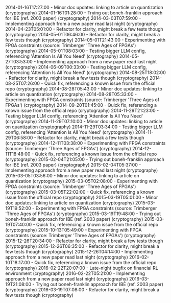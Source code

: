 2014-01-16T17:27:00 - Minor doc updates: linking to article on quantization (cryptography)
2014-01-16T01:28:00 - Trying out boneh-franklin approach for IBE (ref. 2003 paper) (cryptography)
2014-03-03T07:59:00 - Implementing approach from a new paper read last night (cryptography)
2014-04-23T05:01:00 - Refactor for clarity, might break a few tests though (cryptography)
2014-05-01T06:46:00 - Refactor for clarity, might break a few tests though (cryptography)
2014-05-01T21:43:00 - Experimenting with FPGA constraints (source: Trimberger 'Three Ages of FPGAs') (cryptography)
2014-05-01T08:03:00 - Testing bigger LLM config, referencing 'Attention Is All You Need' (cryptography)
2014-05-27T03:53:00 - Implementing approach from a new paper read last night (cryptography)
2014-06-09T00:33:00 - Testing bigger LLM config, referencing 'Attention Is All You Need' (cryptography)
2014-08-25T18:02:00 - Refactor for clarity, might break a few tests though (cryptography)
2014-08-25T07:26:00 - Quick fix, referencing a known issue from the official repo (cryptography)
2014-08-28T05:43:00 - Minor doc updates: linking to article on quantization (cryptography)
2014-08-28T05:33:00 - Experimenting with FPGA constraints (source: Trimberger 'Three Ages of FPGAs') (cryptography)
2014-09-20T01:45:00 - Quick fix, referencing a known issue from the official repo (cryptography)
2014-11-29T21:23:00 - Testing bigger LLM config, referencing 'Attention Is All You Need' (cryptography)
2014-11-29T07:10:00 - Minor doc updates: linking to article on quantization (cryptography)
2014-11-29T03:34:00 - Testing bigger LLM config, referencing 'Attention Is All You Need' (cryptography)
2014-11-29T06:58:00 - Refactor for clarity, might break a few tests though (cryptography)
2014-12-11T03:38:00 - Experimenting with FPGA constraints (source: Trimberger 'Three Ages of FPGAs') (cryptography)
2014-12-11T18:48:00 - Quick fix, referencing a known issue from the official repo (cryptography)
2015-02-04T21:05:00 - Trying out boneh-franklin approach for IBE (ref. 2003 paper) (cryptography)
2015-02-04T05:37:00 - Implementing approach from a new paper read last night (cryptography)
2015-03-05T03:56:00 - Minor doc updates: linking to article on quantization (cryptography)
2015-03-05T02:08:00 - Experimenting with FPGA constraints (source: Trimberger 'Three Ages of FPGAs') (cryptography)
2015-03-05T22:02:00 - Quick fix, referencing a known issue from the official repo (cryptography)
2015-03-19T05:01:00 - Minor doc updates: linking to article on quantization (cryptography)
2015-03-19T19:52:00 - Experimenting with FPGA constraints (source: Trimberger 'Three Ages of FPGAs') (cryptography)
2015-03-19T19:48:00 - Trying out boneh-franklin approach for IBE (ref. 2003 paper) (cryptography)
2015-03-19T07:40:00 - Quick fix, referencing a known issue from the official repo (cryptography)
2015-10-13T05:49:00 - Experimenting with FPGA constraints (source: Trimberger 'Three Ages of FPGAs') (cryptography)
2015-12-26T20:34:00 - Refactor for clarity, might break a few tests though (cryptography)
2015-12-26T06:35:00 - Refactor for clarity, might break a few tests though (cryptography)
2015-12-26T04:14:00 - Implementing approach from a new paper read last night (cryptography)
2016-02-10T18:17:00 - Quick fix, referencing a known issue from the official repo (cryptography)
2016-02-22T20:07:00 - Late-night bugfix on financial RL environment (cryptography)
2016-02-22T05:21:00 - Implementing approach from a new paper read last night (cryptography)
2016-03-19T21:08:00 - Trying out boneh-franklin approach for IBE (ref. 2003 paper) (cryptography)
2016-03-19T07:08:00 - Refactor for clarity, might break a few tests though (cryptography)
